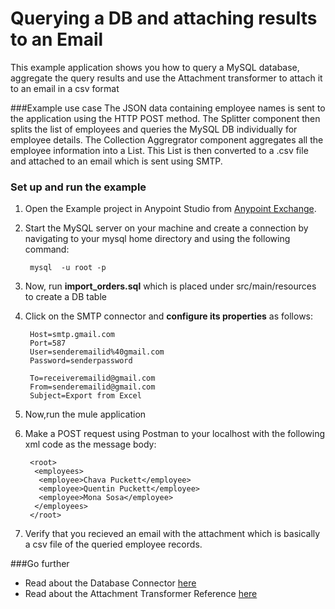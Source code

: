 # Querying a DB and attaching results to an Email

This example application shows you how to query a MySQL database, aggregate the query results and use the Attachment transformer to attach it to an email in a csv format

###Example use case
The JSON data containing employee names is sent to the application using the HTTP POST method. The Splitter component then splits the list of employees and queries the MySQL DB individually for employee details. The Collection Aggregrator component aggregates all the employee information into a List. This List is then converted to a .csv file and attached to an email which is sent using SMTP.

### Set up and run the example

1. Open the Example project in Anypoint Studio from [Anypoint Exchange](http://www.mulesoft.org/documentation/display/current/The+Library). 

2. Start the MySQL server on your machine and create a connection by navigating to your mysql home directory and using the following command:
                  
        mysql  -u root -p

3. Now, run **import_orders.sql** which is placed under src/main/resources to create a DB table

4. Click on the SMTP connector and **configure its properties** as follows:

        Host=smtp.gmail.com
        Port=587
        User=senderemailid%40gmail.com
        Password=senderpassword

        To=receiveremailid@gmail.com
        From=senderemailid@gmail.com
        Subject=Export from Excel
        
5. Now,run the mule application

6. Make a POST request using Postman to your localhost with the following xml code as the message body:

        <root>
         <employees>
          <employee>Chava Puckett</employee>
          <employee>Quentin Puckett</employee>
          <employee>Mona Sosa</employee>
         </employees>
        </root>

7. Verify that you recieved an email with the attachment which is basically a csv file of the queried employee records.

###Go further
* Read about the Database Connector [here](http://www.mulesoft.org/documentation/display/current/Database+Connector)
* Read about the Attachment Transformer Reference [here](http://www.mulesoft.org/documentation/display/current/Attachment+Transformer+Reference)

